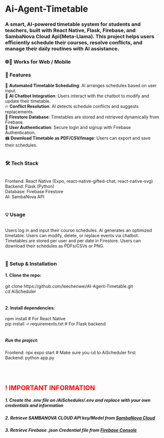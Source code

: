 # Ai-Agent-Timetable
<h3>A smart, AI-powered timetable system for students and teachers, built with React Native, Flask, Firebase, and SambaNova Cloud Api(Meta-Llama). This project helps users efficiently schedule their courses, resolve conflicts, and manage their daily routines with AI assistance.</h3>

<h3>🌐📱 Works for Web / Mobile</h3>

<b><h3>🚀 Features</h3></b>
📆 <b>Automated Timetable Scheduling</b>: AI arranges schedules based on user input.
<br>🧠 <b>AI Chatbot Integration</b>: Users interact with the chatbot to modify and update their timetable.
<br>🔥 <b>Conflict Resolution</b>: AI detects schedule conflicts and suggests replacements.
<br>📂 <b>Firestore Database</b>: Timetables are stored and retrieved dynamically from Firebase.
<br>🔐 <b>User Authentication</b>: Secure login and signup with Firebase Authentication.
<br>🖨 <b>Download Timetable as PDF/CSV/Image</b>: Users can export and save their schedules.
<br><br>
<b><h3>🛠 Tech Stack</h3></b>
<br>Frontend: React Native (Expo, react-native-gifted-chat, react-native-svg)
<br>Backend: Flask (Python)
<br>Database: Firebase Firestore
<br>AI: SambaNova API
<br><br>
<b><h3>💡 Usage</h3></b>
<br>Users log in and input their course schedules.
AI generates an optimized timetable.
Users can modify, delete, or replace events via chatbot.
Timetables are stored per user and per date in Firestore.
Users can download their schedules as PDFs/CSVs or PNG.
<br><br>
<b><h3>🔧 Setup & Installation</h3></b>
<h4>1. Clone the repo:</h4>
<tab>git clone https://github.com/leechenwei/AI-Agent-Timetable.git</tab><br>
<tab>cd AiScheduler</tab>
<br><br>
<h4>2. Install dependencies:</h4>
<tab>npm install  # For React Native</tab><br>
<tab>pip install -r requirements.txt  # For Flask backend</tab>
<br>
<br>
<h5>Run the project:</h5>
Frontend: npx expo start  # Make sure you cd to AiScheduler first <br> 
Backend: python app.py<br>


<br><br>
<h2 style="color: red;">! IMPORTANT INFORMATION</h2>
<h5>1. Create the .env file on /AiScheduler/.env and replace with your own credentials and information</h5>
<h5>2. Retrieve SAMBANOVA CLOUD API key/Model from <a href="https://cloud.sambanova.ai/apis" target="_blank">SambaNova Cloud</a></h5>
<h5>3. Retrieve Firebase .json Credential file from <a href="https://console.firebase.google.com/" target="_blank">Firebase Console</a></h5>
